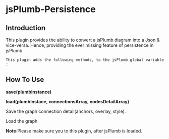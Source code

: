 jsPlumb-Persistence
===================


Introduction
--------------

This plugin provides the ability to convert a jsPlumb diagram into a Json &amp; vice-versa.
Hence, providing the ever missing feature of persistence in jsPlumb.



```This plugin adds the following methods, to the jsPlumb global variable :```


How To Use
-------------

**save(plumbInstance)**

**load(plumbInstace, connectionsArray, nodesDetailArray)**

Save the graph connection detail(anchors, overlay, style).

Load the graph 

**Note**:Please make sure you to this plugin, after jsPlumb is loaded.